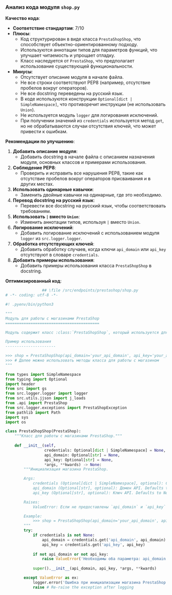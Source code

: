 ### **Анализ кода модуля `shop.py`**

**Качество кода**:
- **Соответствие стандартам**: 7/10
- **Плюсы**:
    - Код структурирован в виде класса `PrestaShopShop`, что способствует объектно-ориентированному подходу.
    - Используются аннотации типов для параметров функций, что улучшает читаемость и упрощает отладку.
    - Класс наследуется от `PrestaShop`, что предполагает использование существующей функциональности.
- **Минусы**:
    - Отсутствует описание модуля в начале файла.
    - Не все строки соответствуют PEP8 (например, отсутствие пробелов вокруг операторов).
    - Не все docstring переведены на русский язык.
    - В коде используются конструкции `Optional[dict | SimpleNamespace]`, что противоречит инструкции (не использовать `Union`).
    - Не используется модуль `logger` для логирования исключений.
    - При получении значений из `credentials` используется метод `get`, но не обрабатываются случаи отсутствия ключей, что может привести к ошибкам.

**Рекомендации по улучшению**:

1.  **Добавить описание модуля**:
    - Добавить docstring в начале файла с описанием назначения модуля, основных классов и примерами использования.
2.  **Соблюдение PEP8**:
    - Проверить и исправить все нарушения PEP8, такие как отсутствие пробелов вокруг операторов присваивания и в других местах.
3.  **Использовать одинарные кавычки**:
    - Заменить двойные кавычки на одинарные, где это необходимо.
4.  **Перевод docstring на русский язык**:
    - Перевести все docstring на русский язык, чтобы соответствовать требованиям.
5.  **Использовать `|` вместо `Union`**:
    - Изменить аннотации типов, используя `|` вместо `Union`.
6.  **Логирование исключений**:
    - Добавить логирование исключений с использованием модуля `logger` из `src.logger.logger`.
7.  **Обработка отсутствующих ключей**:
    - Добавить обработку случаев, когда ключи `api_domain` или `api_key` отсутствуют в словаре `credentials`.
8.  **Добавить примеры использования**:
    - Добавить примеры использования класса `PrestaShopShop` в docstring.

**Оптимизированный код**:

```python
                ## \file /src/endpoints/prestashop/shop.py
# -*- coding: utf-8 -*-

#! .pyenv/bin/python3

"""
Модуль для работы с магазинами PrestaShop
=========================================

Модуль содержит класс :class:`PrestaShopShop`, который используется для взаимодействия с API магазинов PrestaShop.

Пример использования
----------------------

>>> shop = PrestaShopShop(api_domain='your_api_domain', api_key='your_api_key')
>>> # Далее можно использовать методы класса для работы с магазином
"""

from types import SimpleNamespace
from typing import Optional
import header
from src import gs
from src.logger.logger import logger
from src.utils.jjson import j_loads
from .api import PrestaShop
from src.logger.exceptions import PrestaShopException
from pathlib import Path
import sys
import os

class PrestaShopShop(PrestaShop):
    """Класс для работы с магазинами PrestaShop."""
    
    def __init__(self, 
                 credentials: Optional[dict | SimpleNamespace] = None, 
                 api_domain: Optional[str] = None, 
                 api_key: Optional[str] = None, 
                 *args, **kwards) -> None:
        """Инициализация магазина PrestaShop.

        Args:
            credentials (Optional[dict | SimpleNamespace], optional): Словарь или объект SimpleNamespace с параметрами `api_domain` и `api_key`. Defaults to None.
            api_domain (Optional[str], optional): Домен API. Defaults to None.
            api_key (Optional[str], optional): Ключ API. Defaults to None.

        Raises:
            ValueError: Если не предоставлены `api_domain` и `api_key` ни в `credentials`, ни отдельными аргументами.

        Example:
            >>> shop = PrestaShopShop(api_domain='your_api_domain', api_key='your_api_key')
        """
        try:
            if credentials is not None:
                api_domain = credentials.get('api_domain', api_domain)
                api_key = credentials.get('api_key', api_key)
            
            if not api_domain or not api_key:
                raise ValueError('Необходимы оба параметра: api_domain и api_key.')
            
            super().__init__(api_domain, api_key, *args, **kwards)

        except ValueError as ex:
            logger.error('Ошибка при инициализации магазина PrestaShop', ex, exc_info=True)
            raise # Re-raise the exception after logging